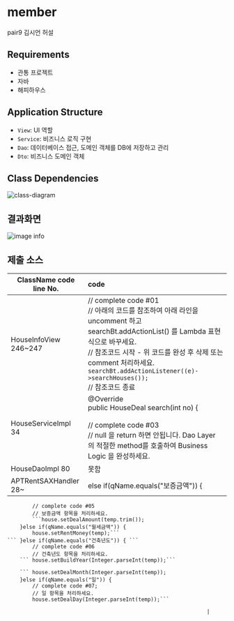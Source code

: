 # member

pair9 김시언 허설

## Requirements

- 관통 프로젝트
- 자바
- 해피하우스

## Application Structure

- `View`: UI 역할
- `Service`: 비즈니스 로직 구현
- `Dao`: 데이터베이스 접근, 도메인 객체를 DB에 저장하고 관리
- `Dto`: 비즈니스 도메인 객체

## Class Dependencies

![class-diagram](http://www.plantuml.com/plantuml/proxy?src=https://raw.githubusercontent.com/lcalmsky/member/master/class-diagram.puml)


## 결과화면
![image info](./img/00.PNG)


## 제출 소스
| ClassName  code line No. | code                                                         |
| ------------------------ | :----------------------------------------------------------- |
| HouseInfoView 246~247    | // complete code #01<br/>		// 아래의 코드를 참조하여 아래 라인을 uncomment 하고 searchBt.addActionList() 를 Lambda 표현식으로 바꾸세요.<br/>	// 참조코드 시작 - 위 코드를 완성 후 삭제 또는 comment 처리하세요.<br/> ```searchBt.addActionListener((e)->searchHouses());```<br/>	// 참조코드 종료<br/> |
| HouseServiceImpl 34      | @Override<br/>	public HouseDeal search(int no) {<br/>		<br/>		// complete code #03<br/>		// null 을 return 하면 안됩니다. Dao Layer 의 적절한 method를 호출하여 Business Logic 을 완성하세요.<br/>|
| HouseDaoImpl  80         | 못함                                                         |
| APTRentSAXHandler 28~    | else if(qName.equals("보증금액")) { 
			// complete code #05
			// 보증금액 항목을 처리하세요.
			```house.setDealAmount(temp.trim());
		}else if(qName.equals("월세금액")) { 
			house.setRentMoney(temp);```
	```	}else if(qName.equals("건축년도")) { ```
			// complete code #06
			// 건축년도 항목을 처리하세요.
		```	house.setBuildYear(Integer.parseInt(temp));```
	
		```	house.setDealMonth(Integer.parseInt(temp));
		}else if(qName.equals("일")) { 
			// complete code #07;
			// 일 항목을 처리하세요.
			house.setDealDay(Integer.parseInt(temp));```
	 
                                                                    |

